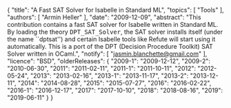 {
    "title": "A Fast SAT Solver for Isabelle in Standard ML",
    "topics": [
        "Tools"
    ],
    "authors": [
        "Armin Heller"
    ],
    "date": "2009-12-09",
    "abstract": "This contribution contains a fast SAT solver for Isabelle written in Standard ML. By loading the theory <tt>DPT_SAT_Solver</tt>, the SAT solver installs itself (under the name ``dptsat'') and certain Isabelle tools like Refute will start using it automatically. This is a port of the DPT (Decision Procedure Toolkit) SAT Solver written in OCaml.",
    "notify": [
        "jasmin.blanchette@gmail.com"
    ],
    "licence": "BSD",
    "olderReleases": {
        "2009-1": "2009-12-12",
        "2009-2": "2010-06-30",
        "2011": "2011-02-11",
        "2011-1": "2011-10-11",
        "2012": "2012-05-24",
        "2013": "2013-02-16",
        "2013-1": "2013-11-17",
        "2013-2": "2013-12-11",
        "2014": "2014-08-28",
        "2015": "2015-07-27",
        "2016": "2016-02-22",
        "2016-1": "2016-12-17",
        "2017": "2017-10-10",
        "2018": "2018-08-16",
        "2019": "2019-06-11"
    }
}